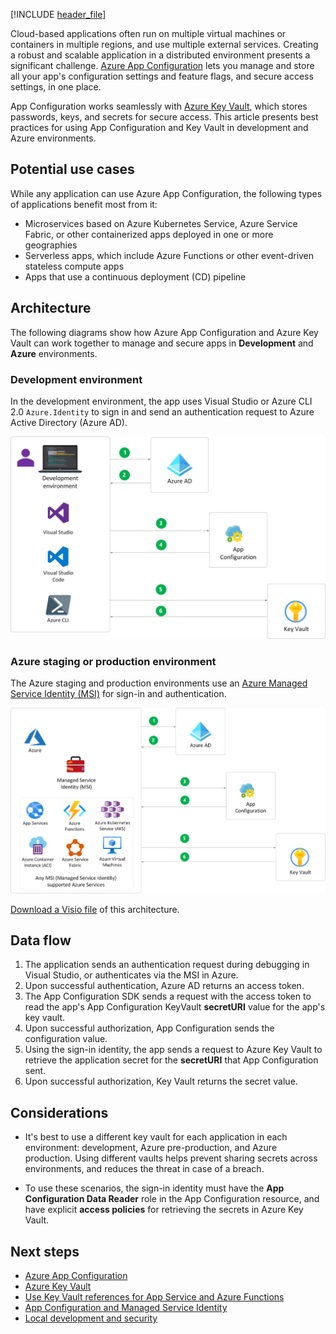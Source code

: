 [!INCLUDE [header_file](../../../includes/sol-idea-header.md)]

Cloud-based applications often run on multiple virtual machines or containers in multiple regions, and use multiple external services. Creating a robust and scalable application in a distributed environment presents a significant challenge. [Azure App Configuration](/azure/azure-app-configuration/overview) lets you manage and store all your app's configuration settings and feature flags, and secure access settings, in one place.

App Configuration works seamlessly with [Azure Key Vault](https://azure.microsoft.com/services/key-vault/), which stores passwords, keys, and secrets for secure access. This article presents best practices for using App Configuration and Key Vault in development and Azure environments.

## Potential use cases

While any application can use Azure App Configuration, the following types of applications benefit most from it:

- Microservices based on Azure Kubernetes Service, Azure Service Fabric, or other containerized apps deployed in one or more geographies
- Serverless apps, which include Azure Functions or other event-driven stateless compute apps
- Apps that use a continuous deployment (CD) pipeline

## Architecture

The following diagrams show how Azure App Configuration and Azure Key Vault can work together to manage and secure apps in **Development** and **Azure** environments. 

### Development environment

In the development environment, the app uses Visual Studio or Azure CLI 2.0 `Azure.Identity` to sign in and send an authentication request to Azure Active Directory (Azure AD). 

![Development environment](../media/appconfig-development.png) 

### Azure staging or production environment

The Azure staging and production environments use an [Azure Managed Service Identity (MSI)](/azure/active-directory/managed-identities-azure-resources/overview) for sign-in and authentication.

![Azure environment](../media/appconfig-azure.png)

[Download a Visio file](https://arch-center.azureedge.net/AppConfig_Development.vsdx) of this architecture.

## Data flow

1. The application sends an authentication request during debugging in Visual Studio, or authenticates via the MSI in Azure.
1. Upon successful authentication, Azure AD returns an access token.
1. The App Configuration SDK sends a request with the access token to read the app's App Configuration KeyVault **secretURI** value for the app's key vault. 
1. Upon successful authorization, App Configuration sends the configuration value. 
1. Using the sign-in identity, the app sends a request to Azure Key Vault to retrieve the application secret for the **secretURI** that App Configuration sent.
1. Upon successful authorization, Key Vault returns the secret value.

## Considerations

- It's best to use a different key vault for each application in each environment: development, Azure pre-production, and Azure production. Using different vaults helps prevent sharing secrets across environments, and reduces the threat in case of a breach. 

- To use these scenarios, the sign-in identity must have the **App Configuration Data Reader** role in the App Configuration resource, and have explicit **access policies** for retrieving the secrets in Azure Key Vault.

## Next steps

- [Azure App Configuration](/azure/azure-app-configuration/)
- [Azure Key Vault](/azure/key-vault/general/basic-concepts)
- [Use Key Vault references for App Service and Azure Functions](/azure/app-service/app-service-key-vault-references)
- [App Configuration and Managed Service Identity](/azure/azure-app-configuration/howto-integrate-azure-managed-service-identity?tabs=core2x)
- [Local development and security](/aspnet/core/security/app-secrets?tabs=windows&view=aspnetcore-3.1)

